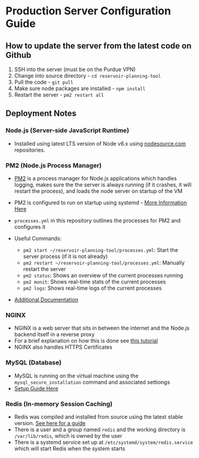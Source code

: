 # Production Server Configuration Guide

## How to update the server from the latest code on Github

1. SSH into the server (must be on the Purdue VPN)
2. Change into source directory - `cd reservoir-planning-tool`
3. Pull the code - `git pull`
4. Make sure node packages are installed - `npm install`
5. Restart the server - `pm2 restart all`

## Deployment Notes

### Node.js (Server-side JavaScript Runtime)

- Installed using latest LTS version of Node v6.x using [nodesource.com](https://nodejs.org/en/download/package-manager/#debian-and-ubuntu-based-linux-distributions) repositories.

### PM2 (Node.js Process Manager)

- [PM2](http://pm2.keymetrics.io/) is a process manager for Node.js applications which handles logging, makes sure the the server is always running (if it crashes, it will restart the process), and loads the node server on startup of the VM
- PM2 is configured to run on startup using systemd - [More Information Here](http://pm2.keymetrics.io/docs/usage/startup/)
- `processes.yml` in this repository outlines the processes for PM2 and configures it
- Useful Commands:

  - `pm2 start ~/reservoir-planning-tool/processes.yml`: Start the server process (if it is not already)
  - `pm2 restart ~/reservoir-planning-tool/processes.yml`: Manually restart the server
  - `pm2 status`: Shows an overview of the current processes running
  - `pm2 monit`: Shows real-time stats of the current processes
  - `pm2 logs`: Shows real-time logs of the current processes

- [Additional Documentation](http://pm2.keymetrics.io/docs/usage/quick-start/)

### NGINX

- NGINX is a web server that sits in between the internet and the Node.js backend itself in a reverse proxy
- For a brief explanation on how this is done see [this tutorial](https://www.digitalocean.com/community/tutorials/how-to-set-up-a-node-js-application-for-production-on-ubuntu-16-04)
- NGINX also handles HTTPS Certificates

### MySQL (Database)

- MySQL is running on the virtual machine using the `mysql_secure_installation` command and associated settiongs
- [Setup Guide Here](https://www.digitalocean.com/community/tutorials/how-to-install-mysql-on-ubuntu-16-04)

### Redis (In-memory Session Caching)

- Redis was compiled and installed from source using the latest stable version. [See here for a guide](https://www.digitalocean.com/community/tutorials/how-to-install-and-configure-redis-on-ubuntu-16-04)
- There is a user and a group named `redis` and the working directory is `/var/lib/redis`, which is owned by the user
- There is a systemd service set up at `/etc/systemd/system/redis.service` which will start Redis when the system starts
